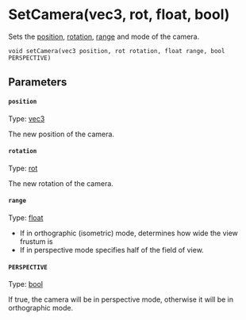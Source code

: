 # SetCamera(vec3, rot, float, bool)

Sets the [position](#position), [rotation](#rotation), [range](#range) and mode of the camera.

```
void setCamera(vec3 position, rot rotation, float range, bool PERSPECTIVE)
```

## Parameters

#### `position`
Type: [vec3](/MdDocs/Types/Vec3.md)

The new position of the camera.

#### `rotation`
Type: [rot](/MdDocs/Types/Rot.md)

The new rotation of the camera.

#### `range`
Type: [float](/MdDocs/Types/Float.md)

- If in orthographic (isometric) mode, determines how wide the view frustum is
- If in perspective mode specifies half of the field of view.

#### `PERSPECTIVE`
Type: [bool](/MdDocs/Types/Bool.md)

If true, the camera will be in perspective mode, otherwise it will be in orthographic mode.

